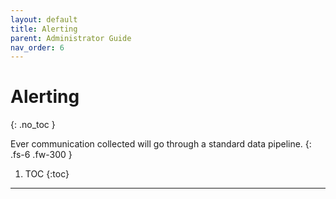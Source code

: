 ```yaml
---
layout: default
title: Alerting
parent: Administrator Guide
nav_order: 6
---
```


# Alerting
{: .no_toc }


Ever communication collected will go through a standard data pipeline.
{: .fs-6 .fw-300 }

1. TOC
{:toc}

---